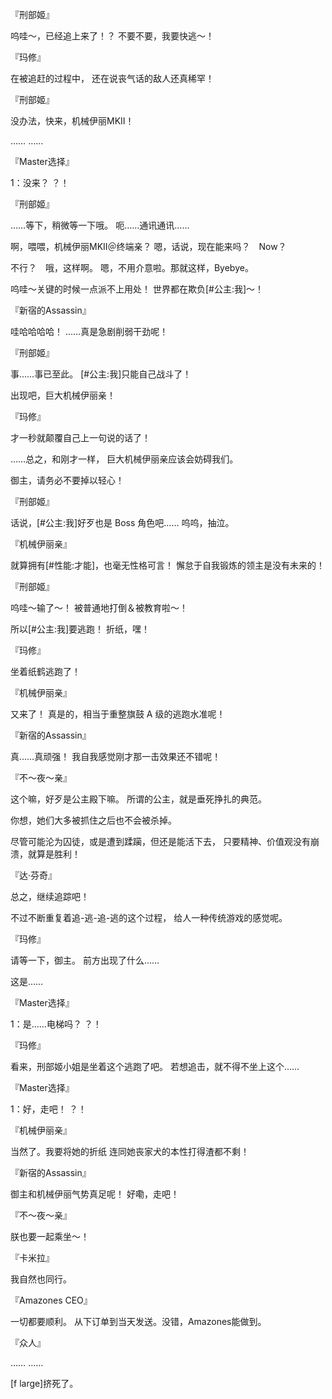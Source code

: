 『刑部姬』

呜哇～，已经追上来了！？
不要不要，我要快逃～！

『玛修』

在被追赶的过程中，
还在说丧气话的敌人还真稀罕！

『刑部姬』

没办法，快来，机械伊丽MKⅡ！

……
……

『Master选择』

1：没来？
？！

『刑部姬』

……等下，稍微等一下哦。
呃……通讯通讯……

啊，喂喂，机械伊丽MKⅡ＠终端亲？
嗯，话说，现在能来吗？　Now？

不行？　哦，这样啊。
嗯，不用介意啦。那就这样，Byebye。

呜哇～关键的时候一点派不上用处！
世界都在欺负[#公主:我]～！

『新宿的Assassin』

哇哈哈哈哈！
……真是急剧削弱干劲呢！

『刑部姬』

事……事已至此。
[#公主:我]只能自己战斗了！

出现吧，巨大机械伊丽亲！

『玛修』

才一秒就颠覆自己上一句说的话了！

……总之，和刚才一样，
巨大机械伊丽亲应该会妨碍我们。

御主，请务必不要掉以轻心！

『刑部姬』

话说，[#公主:我]好歹也是 Boss 角色吧……
呜呜，抽泣。

『机械伊丽亲』

就算拥有[#性能:才能]，也毫无性格可言！
懈怠于自我锻炼的领主是没有未来的！

『刑部姬』

呜哇～输了～！
被普通地打倒＆被教育啦～！

所以[#公主:我]要逃跑！
折纸，嘿！

『玛修』

坐着纸鹤逃跑了！

『机械伊丽亲』

又来了！
真是的，相当于重整旗鼓 A 级的逃跑水准呢！

『新宿的Assassin』

真……真顽强！
我自我感觉刚才那一击效果还不错呢！

『不～夜～亲』

这个嘛，好歹是公主殿下嘛。
所谓的公主，就是垂死挣扎的典范。

你想，她们大多被抓住之后也不会被杀掉。

尽管可能沦为囚徒，或是遭到蹂躏，但还是能活下去，
只要精神、价值观没有崩溃，就算是胜利！

『达·芬奇』

总之，继续追踪吧！

不过不断重复着追-逃-追-逃的这个过程，
给人一种传统游戏的感觉呢。

『玛修』

请等一下，御主。
前方出现了什么……

这是……

『Master选择』

1：是……电梯吗？
？！

『玛修』

看来，刑部姬小姐是坐着这个逃跑了吧。
若想追击，就不得不坐上这个……

『Master选择』

1：好，走吧！
？！

『机械伊丽亲』

当然了。我要将她的折纸
连同她丧家犬的本性打得渣都不剩！

『新宿的Assassin』

御主和机械伊丽气势真足呢！
好嘞，走吧！

『不～夜～亲』

朕也要一起乘坐～！

『卡米拉』

我自然也同行。

『Amazones CEO』

一切都要顺利。
从下订单到当天发送。没错，Amazones能做到。

『众人』

……
……

[f large]挤死了。

